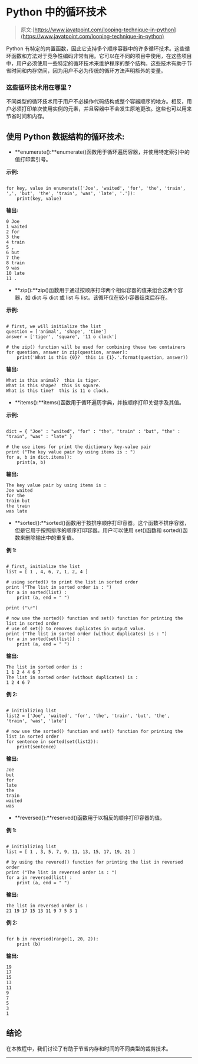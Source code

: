 # Python 中的循环技术

> 原文:[https://www.javatpoint.com/looping-technique-in-python](https://www.javatpoint.com/looping-technique-in-python)

Python 有特定的内置函数，因此它支持多个顺序容器中的许多循环技术。这些循环函数和方法对于竞争性编码非常有用。它可以在不同的项目中使用，在这些项目中，用户必须使用一些特定的循环技术来维护程序的整个结构。这些技术有助于节省时间和内存空间，因为用户不必为传统的循环方法声明额外的变量。

### 这些循环技术用在哪里？

不同类型的循环技术用于用户不必操作代码结构或整个容器顺序的地方。相反，用户必须打印单次使用实例的元素，并且容器中不会发生原地更改。这些也可以用来节省时间和内存。

## 使用 Python 数据结构的循环技术:

*   **enumerate():**enumerate()函数用于循环遍历容器，并使用特定索引中的值打印索引号。

**示例:**

```

for key, value in enumerate(['Joe', 'waited', 'for', 'the', 'train', ',', 'but', 'the', 'train', 'was', 'late', '.']):
    print(key, value)

```

**输出:**

```
0 Joe
1 waited
2 for
3 the
4 train
5 ,
6 but
7 the
8 train
9 was
10 late
11 .

```

*   **zip():**zip()函数用于通过按顺序打印两个相似容器的值来组合这两个容器，如 dict 与 dict 或 list 与 list。该循环仅在较小容器结束后存在。

**示例:**

```

# first, we will initialize the list
question = ['animal', 'shape', 'time']
answer = ['tiger', 'square', '11 o clock']

# the zip() function will be used for combining these two containers 
for question, answer in zip(question, answer):
    print('What is this {0}?  this is {1}.'.format(question, answer))

```

**输出:**

```
What is this animal?  this is tiger.
What is this shape?  this is square.
What is this time?  this is 11 o clock.

```

*   **items():**items()函数用于循环遍历字典，并按顺序打印关键字及其值。

**示例:**

```

dict = { "Joe" : "waited", "for" : "the", "train" : "but", "the" : "train", "was" : "late" }

# the use items for print the dictionary key-value pair
print ("The key value pair by using items is : ")
for a, b in dict.items():
    print(a, b)

```

**输出:**

```
The key value pair by using items is : 
Joe waited
for the
train but
the train
was late

```

*   **sorted():**sorted()函数用于按排序顺序打印容器。这个函数不排序容器，但是它用于按照排序的顺序打印容器。用户可以使用 set()函数和 sorted()函数来删除输出中的重复值。

**例 1:**

```

# first, initialize the list
list = [ 1 , 4, 6, 7, 1, 2, 4 ]

# using sorted() to print the list in sorted order
print ("The list in sorted order is : ")
for a in sorted(list) :
    print (a, end = " ")

print ("\r")

# now use the sorted() function and set() function for printing the list in sorted order
# use of set() to removes duplicates in output value.
print ("The list in sorted order (without duplicates) is : ")
for a in sorted(set(list)) :
    print (a, end = " ")

```

**输出:**

```
The list in sorted order is : 
1 1 2 4 4 6 7 
The list in sorted order (without duplicates) is : 
1 2 4 6 7

```

**例 2:**

```

# initializing list
list2 = ['Joe', 'waited', 'for', 'the', 'train', 'but', 'the', 'train', 'was', 'late']

# now use the sorted() function and set() function for printing the list in sorted order
for sentence in sorted(set(list2)):
    print(sentence)

```

**输出:**

```
Joe
but
for
late
the
train
waited
was

```

*   **reversed():**reserved()函数用于以相反的顺序打印容器的值。

**例 1:**

```

# initializing list
list = [ 1 , 3, 5, 7, 9, 11, 13, 15, 17, 19, 21 ]

# by using the revered() function for printing the list in reversed order
print ("The list in reversed order is : ")
for a in reversed(list) :
    print (a, end = " ")

```

**输出:**

```
The list in reversed order is : 
21 19 17 15 13 11 9 7 5 3 1

```

**例 2:**

```

for b in reversed(range(1, 20, 2)):
    print (b)

```

**输出:**

```
19
17
15
13
11
9
7
5
3
1

```

## 结论

在本教程中，我们讨论了有助于节省内存和时间的不同类型的裁剪技术。

* * *